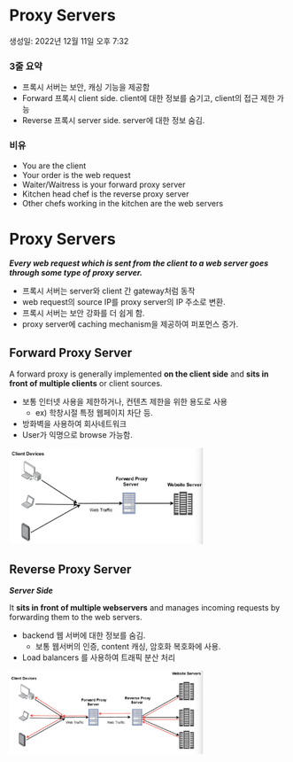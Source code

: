# Proxy Servers

생성일: 2022년 12월 11일 오후 7:32

### 3줄 요약

- 프록시 서버는 보안, 캐싱 기능을 제공함
- Forward 프록시 client side. client에 대한 정보를 숨기고, client의 접근 제한 가능
- Reverse 프록시 server side. server에 대한 정보 숨김.

### 비유

- You are the client
- Your order is the web request
- Waiter/Waitress is your forward proxy server
- Kitchen head chef is the reverse proxy server
- Other chefs working in the kitchen are the web servers

# Proxy Servers

***Every web request which is sent from the client to a web server goes through some type of proxy server.***

- 프록시 서버는 server와 client 간 gateway처럼 동작
- web request의 source IP를 proxy server의 IP 주소로 변환.
- 프록시 서버는 보안 강화를 더 쉽게 함.
- proxy server에 caching mechanism을 제공하여 퍼포먼스 증가.

## Forward Proxy Server

A forward proxy is generally implemented **on the client side** and **sits in front of multiple clients** or client sources.

- 보통 인터넷 사용을 제한하거나, 컨텐츠 제한을 위한 용도로 사용
    - ex) 학창시절 특정 웹페이지 차단 등.
- 방화벽을 사용하여 회사네트워크
- User가 익명으로 browse 가능함.

<img width="350" src="./img/proxy_server1.png">

## Reverse Proxy Server

***Server Side***

It **sits in front of multiple webservers** and manages incoming requests by forwarding them to the web servers.

- backend 웹 서버에 대한 정보를 숨김.
    - 보통 웹서버의 인증, content 캐싱, 암호화 복호화에 사용.
- Load balancers 를 사용하여 트래픽 분산 처리

<img width="350" src="./img/proxy_server2.png">
